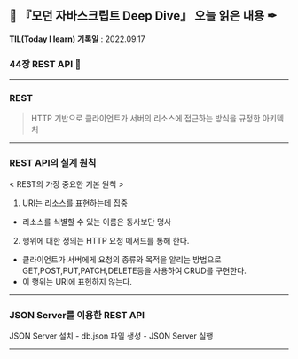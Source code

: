 ## 📕 『모던 자바스크립트 Deep Dive』 오늘 읽은 내용 ✒

**TIL(Today I learn) 기록일** : 2022.09.17

### 44장 REST API 📑

---
### REST
> HTTP 기반으로 클라이언트가 서버의 리소스에 접근하는 방식을 규정한 아키텍처

---
### REST API의 설계 원칙
< REST의 가장 중요한 기본 원칙 >
1. URI는 리소스를 표현하는데 집중
- 리소스를 식별할 수 있는 이름은 동사보단 명사
2. 행위에 대한 정의는 HTTP 요청 메서드를 통해 한다.
- 클라이언트가 서버에게 요청의 종류와 목적을 알리는 방법으로 GET,POST,PUT,PATCH,DELETE등을 사용하여 CRUD를 구현한다.
- 이 행위는 URI에 표현하지 않는다.

---
### JSON Server를 이용한 REST API
JSON Server 설치 - db.json 파일 생성 - JSON Server 실행 

---